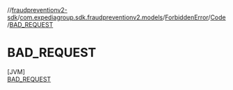 //[fraudpreventionv2-sdk](../../../../../index.md)/[com.expediagroup.sdk.fraudpreventionv2.models](../../../index.md)/[ForbiddenError](../../index.md)/[Code](../index.md)/[BAD_REQUEST](index.md)

# BAD_REQUEST

[JVM]\
[BAD_REQUEST](index.md)
